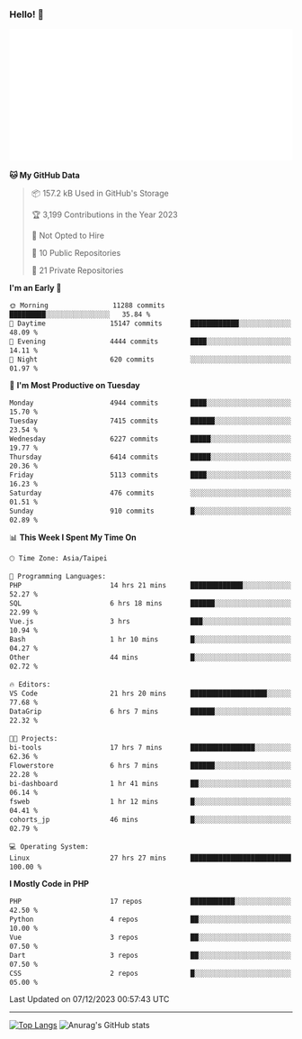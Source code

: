 ### Hello! 👋

![Metrics](/metrics.classic.svg)

<!--START_SECTION:waka-->
**🐱 My GitHub Data** 

> 📦 157.2 kB Used in GitHub's Storage 
 > 
> 🏆 3,199 Contributions in the Year 2023
 > 
> 🚫 Not Opted to Hire
 > 
> 📜 10 Public Repositories 
 > 
> 🔑 21 Private Repositories 
 > 
**I'm an Early 🐤** 

```text
🌞 Morning                11288 commits       █████████░░░░░░░░░░░░░░░░   35.84 % 
🌆 Daytime                15147 commits       ████████████░░░░░░░░░░░░░   48.09 % 
🌃 Evening                4444 commits        ████░░░░░░░░░░░░░░░░░░░░░   14.11 % 
🌙 Night                  620 commits         ░░░░░░░░░░░░░░░░░░░░░░░░░   01.97 % 
```
📅 **I'm Most Productive on Tuesday** 

```text
Monday                   4944 commits        ████░░░░░░░░░░░░░░░░░░░░░   15.70 % 
Tuesday                  7415 commits        ██████░░░░░░░░░░░░░░░░░░░   23.54 % 
Wednesday                6227 commits        █████░░░░░░░░░░░░░░░░░░░░   19.77 % 
Thursday                 6414 commits        █████░░░░░░░░░░░░░░░░░░░░   20.36 % 
Friday                   5113 commits        ████░░░░░░░░░░░░░░░░░░░░░   16.23 % 
Saturday                 476 commits         ░░░░░░░░░░░░░░░░░░░░░░░░░   01.51 % 
Sunday                   910 commits         █░░░░░░░░░░░░░░░░░░░░░░░░   02.89 % 
```


📊 **This Week I Spent My Time On** 

```text
🕑︎ Time Zone: Asia/Taipei

💬 Programming Languages: 
PHP                      14 hrs 21 mins      █████████████░░░░░░░░░░░░   52.27 % 
SQL                      6 hrs 18 mins       ██████░░░░░░░░░░░░░░░░░░░   22.99 % 
Vue.js                   3 hrs               ███░░░░░░░░░░░░░░░░░░░░░░   10.94 % 
Bash                     1 hr 10 mins        █░░░░░░░░░░░░░░░░░░░░░░░░   04.27 % 
Other                    44 mins             █░░░░░░░░░░░░░░░░░░░░░░░░   02.72 % 

🔥 Editors: 
VS Code                  21 hrs 20 mins      ███████████████████░░░░░░   77.68 % 
DataGrip                 6 hrs 7 mins        ██████░░░░░░░░░░░░░░░░░░░   22.32 % 

🐱‍💻 Projects: 
bi-tools                 17 hrs 7 mins       ████████████████░░░░░░░░░   62.36 % 
Flowerstore              6 hrs 7 mins        ██████░░░░░░░░░░░░░░░░░░░   22.28 % 
bi-dashboard             1 hr 41 mins        ██░░░░░░░░░░░░░░░░░░░░░░░   06.14 % 
fsweb                    1 hr 12 mins        █░░░░░░░░░░░░░░░░░░░░░░░░   04.41 % 
cohorts_jp               46 mins             █░░░░░░░░░░░░░░░░░░░░░░░░   02.79 % 

💻 Operating System: 
Linux                    27 hrs 27 mins      █████████████████████████   100.00 % 
```

**I Mostly Code in PHP** 

```text
PHP                      17 repos            ███████████░░░░░░░░░░░░░░   42.50 % 
Python                   4 repos             ██░░░░░░░░░░░░░░░░░░░░░░░   10.00 % 
Vue                      3 repos             ██░░░░░░░░░░░░░░░░░░░░░░░   07.50 % 
Dart                     3 repos             ██░░░░░░░░░░░░░░░░░░░░░░░   07.50 % 
CSS                      2 repos             █░░░░░░░░░░░░░░░░░░░░░░░░   05.00 % 
```




 Last Updated on 07/12/2023 00:57:43 UTC
<!--END_SECTION:waka-->

<hr>

<span style="display:inline-block">[![Top Langs](https://github-readme-stats.vercel.app/api/top-langs/?username=maureendadap&layout=compact&theme=transparent)](https://github.com/anuraghazra/github-readme-stats)</span>
<span style="display:inline-block">![Anurag's GitHub stats](https://github-readme-stats.vercel.app/api?username=maureendadap&show_icons=true&theme=transparent&count_private=true)</span>

<!--
**MaureenDadap/maureendadap** is a ✨ _special_ ✨ repository because its `README.md` (this file) appears on your GitHub profile.

Here are some ideas to get you started:

- 🔭 I’m currently working on ...
- 🌱 I’m currently learning ...
- 👯 I’m looking to collaborate on ...
- 🤔 I’m looking for help with ...
- 💬 Ask me about ...
- 📫 How to reach me: ...
- 😄 Pronouns: ...
- ⚡ Fun fact: ...
-->
